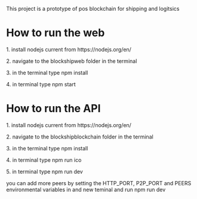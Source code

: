 
<p>This project is a prototype of pos blockchain for shipping and logitsics</p>

<h1>How to run the web</h1>
<p>1. install nodejs current from https://nodejs.org/en/</p>
<p>2. navigate to the blockshipweb folder in the terminal</p>
<p>3. in the terminal type npm install </p>
<p>4. in terminal type npm start </p>

<h1>How to run the API</h1>
<p>1. install nodejs current from https://nodejs.org/en/</p>
<p>2. navigate to the blockshipblockchain folder in the terminal</p>
<p>3. in the terminal type npm install </p>
<p>4. in terminal type npm run ico</p>
<p>5. in terminal type npm run dev</p>
<p>you can add more peers by setting the HTTP_PORT, P2P_PORT and PEERS environmental variables in and new teminal and run npm run dev</p>
